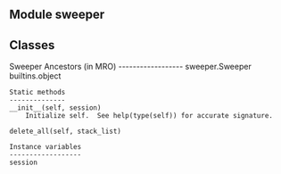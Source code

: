 Module sweeper
--------------

Classes
-------
Sweeper 
    Ancestors (in MRO)
    ------------------
    sweeper.Sweeper
    builtins.object

    Static methods
    --------------
    __init__(self, session)
        Initialize self.  See help(type(self)) for accurate signature.

    delete_all(self, stack_list)

    Instance variables
    ------------------
    session
